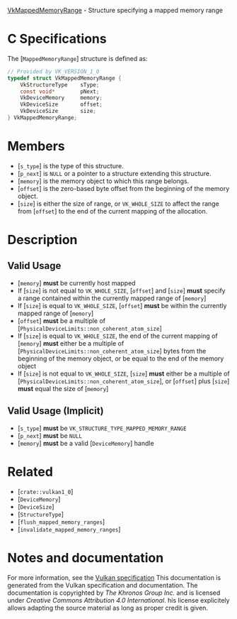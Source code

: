[VkMappedMemoryRange](https://www.khronos.org/registry/vulkan/specs/1.3-extensions/man/html/VkMappedMemoryRange.html) - Structure specifying a mapped memory range

# C Specifications
The [`MappedMemoryRange`] structure is defined as:
```c
// Provided by VK_VERSION_1_0
typedef struct VkMappedMemoryRange {
    VkStructureType    sType;
    const void*        pNext;
    VkDeviceMemory     memory;
    VkDeviceSize       offset;
    VkDeviceSize       size;
} VkMappedMemoryRange;
```

# Members
- [`s_type`] is the type of this structure.
- [`p_next`] is `NULL` or a pointer to a structure extending this structure.
- [`memory`] is the memory object to which this range belongs.
- [`offset`] is the zero-based byte offset from the beginning of the memory object.
- [`size`] is either the size of range, or `VK_WHOLE_SIZE` to affect the range from [`offset`] to the end of the current mapping of the allocation.

# Description
## Valid Usage
-  [`memory`] **must**  be currently host mapped
-    If [`size`] is not equal to `VK_WHOLE_SIZE`, [`offset`] and [`size`] **must**  specify a range contained within the currently mapped range of [`memory`]
-    If [`size`] is equal to `VK_WHOLE_SIZE`, [`offset`] **must**  be within the currently mapped range of [`memory`]
-  [`offset`] **must**  be a multiple of [`PhysicalDeviceLimits::non_coherent_atom_size`]
-    If [`size`] is equal to `VK_WHOLE_SIZE`, the end of the current mapping of [`memory`] **must**  either be a multiple of [`PhysicalDeviceLimits::non_coherent_atom_size`] bytes from the beginning of the memory object, or be equal to the end of the memory object
-    If [`size`] is not equal to `VK_WHOLE_SIZE`, [`size`] **must**  either be a multiple of [`PhysicalDeviceLimits::non_coherent_atom_size`], or [`offset`] plus [`size`] **must**  equal the size of [`memory`]

## Valid Usage (Implicit)
-  [`s_type`] **must**  be `VK_STRUCTURE_TYPE_MAPPED_MEMORY_RANGE`
-  [`p_next`] **must**  be `NULL`
-  [`memory`] **must**  be a valid [`DeviceMemory`] handle

# Related
- [`crate::vulkan1_0`]
- [`DeviceMemory`]
- [`DeviceSize`]
- [`StructureType`]
- [`flush_mapped_memory_ranges`]
- [`invalidate_mapped_memory_ranges`]

# Notes and documentation
For more information, see the [Vulkan specification](https://www.khronos.org/registry/vulkan/specs/1.3-extensions/html/vkspec.html)
This documentation is generated from the Vulkan specification and documentation.
The documentation is copyrighted by *The Khronos Group Inc.* and is licensed under *Creative Commons Attribution 4.0 International*.
his license explicitely allows adapting the source material as long as proper credit is given.
        